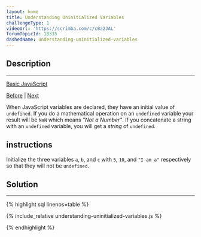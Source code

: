 ```yaml
---
layout: home
title: Understanding Uninitialized Variables
challengeType: 1
videoUrl: 'https://scrimba.com/c/cBa2JAL'
forumTopicId: 18335
dashedName: understanding-uninitialized-variables
---
```


<div class="row">
<div class="columnStmt" markdown="1">

## Description
------

[Basic JavaScript](./README.md) 

[Before](./declare-javascript-variables.md)  | [Next](./understanding-case-sensitivity-in-variables.md) 

When JavaScript variables are declared, they have an initial value of `undefined`. If you do a mathematical operation on an `undefined` variable your result will be `NaN` which means <dfn>"Not a Number"</dfn>. If you concatenate a string with an `undefined` variable, you will get a <dfn>string</dfn> of `undefined`.

##  instructions 

Initialize the three variables `a`, `b`, and `c` with `5`, `10`, and `"I am a"` respectively so that they will not be `undefined`.

</div>
<div class="columnSol" markdown="1">

## Solution
------

{% highlight sql linenos=table %}

{% include_relative understanding-uninitialized-variables.js %}

{% endhighlight %}

</div>
</div>


